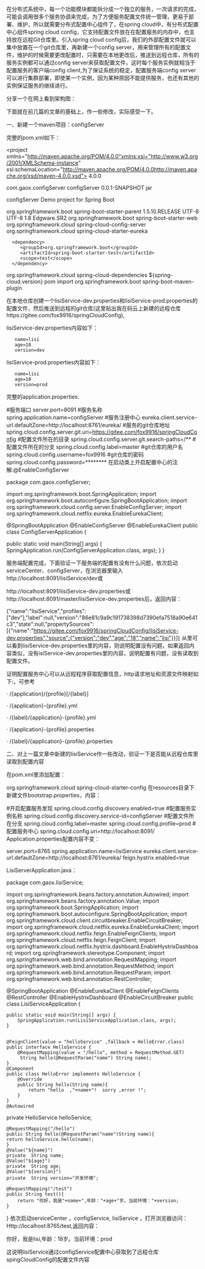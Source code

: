 在分布式系统中，每一个功能模块都能拆分成一个独立的服务，一次请求的完成，可能会调用很多个服务协调来完成，为了方便服务配置文件统一管理，更易于部署、维护，所以就需要分布式配置中心组件了，在spring cloud中，有分布式配置中心组件spring cloud config，它支持配置文件放在在配置服务的内存中，也支持放在远程Git仓库里。引入spring cloud config后，我们的外部配置文件就可以集中放置在一个git仓库里，再新建一个config server，用来管理所有的配置文件，维护的时候需要更改配置时，只需要在本地更改后，推送到远程仓库，所有的服务实例都可以通过config server来获取配置文件，这时每个服务实例就相当于配置服务的客户端config client,为了保证系统的稳定，配置服务端config server可以进行集群部署，即使某一个实例，因为某种原因不能提供服务，也还有其他的实例保证服务的继续进行。

分享一个在网上看到架构图：



 

下面就在前几篇的文章的基础上，作一些修改，实际感受一下。

一、新建一个maven项目：configServer

完整的pom.xml如下：

<?xml version="1.0" encoding="UTF-8"?>
<project xmlns="http://maven.apache.org/POM/4.0.0"xmlns:xsi="http://www.w3.org/2001/XMLSchema-instance"
   xsi:schemaLocation="http://maven.apache.org/POM/4.0.0http://maven.apache.org/xsd/maven-4.0.0.xsd">
   <modelVersion>4.0.0</modelVersion>

   <groupId>com.gaox.configServer</groupId>
   <artifactId>configServer</artifactId>
   <version>0.0.1-SNAPSHOT</version>
   <packaging>jar</packaging>

   <name>configServer</name>
   <description>Demo project for Spring Boot</description>

   <parent>
      <groupId>org.springframework.boot</groupId>
      <artifactId>spring-boot-starter-parent</artifactId>
      <version>1.5.10.RELEASE</version>
      <relativePath/> <!-- lookup parent from repository -->
   </parent>

   <properties>
     <project.build.sourceEncoding>UTF-8</project.build.sourceEncoding>
     <project.reporting.outputEncoding>UTF-8</project.reporting.outputEncoding>
      <java.version>1.8</java.version>
      <spring-cloud.version>Edgware.SR2</spring-cloud.version>
   </properties>

   <dependencies>
      <dependency>
         <groupId>org.springframework.boot</groupId>
         <artifactId>spring-boot-starter-web</artifactId>
      </dependency>
      <dependency>
         <groupId>org.springframework.cloud</groupId>
         <artifactId>spring-cloud-config-server</artifactId>
      </dependency>
      <dependency>
         <groupId>org.springframework.cloud</groupId>
         <artifactId>spring-cloud-starter-eureka</artifactId>
      </dependency>

      <dependency>
         <groupId>org.springframework.boot</groupId>
         <artifactId>spring-boot-starter-test</artifactId>
         <scope>test</scope>
      </dependency>
   </dependencies>

   <dependencyManagement>
      <dependencies>
         <dependency>
            <groupId>org.springframework.cloud</groupId>
            <artifactId>spring-cloud-dependencies</artifactId>
            <version>${spring-cloud.version}</version>
            <type>pom</type>
            <scope>import</scope>
         </dependency>
      </dependencies>
   </dependencyManagement>

   <build>
      <plugins>
         <plugin>
            <groupId>org.springframework.boot</groupId>
            <artifactId>spring-boot-maven-plugin</artifactId>
         </plugin>
      </plugins>
   </build>


</project>

在本地仓库创建一个lisiService-dev.properties和lisiService-prod.properties的配置文件，然后推送到远程的git仓库(这里贴出我在码云上新建的远程仓库https://gitee.com/fox9916/springCloudConfig),

lisiService-dev.properties内容如下：

       name=lisi
       age=18
       version=dev
lisiService-prod.properties内容如下：

       name=lisi
       age=18
       version=prod
 

完整的application.properties:

#服务端口
server.port=8091
#服务名称
spring.application.name=configServer
#服务注册中心
eureka.client.service-url.defaultZone=http://localhost:8761/eureka/
#服务的git仓库地址
spring.cloud.config.server.git.uri=https://gitee.com/fox9916/springCloudConfig
#配置文件所在的目录
spring.cloud.config.server.git.search-paths=/**
#配置文件所在的分支
spring.cloud.config.label=master
#git仓库的用户名
spring.cloud.config.username=fox9916
#git仓库的密码
spring.cloud.config.password=********
在启动类上开启配置中心的注解:@EnableConfigServer

package com.gaox.configServer;

import org.springframework.boot.SpringApplication;
import org.springframework.boot.autoconfigure.SpringBootApplication;
import org.springframework.cloud.config.server.EnableConfigServer;
import org.springframework.cloud.netflix.eureka.EnableEurekaClient;

@SpringBootApplication
@EnableConfigServer
@EnableEurekaClient
public class ConfigServerApplication {

   public static void main(String[] args) {
      SpringApplication.run(ConfigServerApplication.class, args);
   }
}
 

服务端配置完成，下面验证一下服务端的配置有没有什么问题，依次启动serviceCenter、configServer，在浏览器里输入http://localhost:8091/lisiService/dev或

http://localhost:8091/lisiService-dev.properties或http://localhost:8091/master/lisiService-dev.properties后，返回内容：

{"name":"lisiService","profiles":["dev"],"label":null,"version":"86e81c9a9c191738398d7390efa7518a90e641c3","state":null,"propertySources":[{"name":"https://gitee.com/fox9916/springCloudConfig/lisiService-dev.properties","source":{"version":"dev","age":"18","name":"lisi"}}]}
从里可以看到lisiService-dev.properties里的内容，则说明配置没有问题，如果返回内容类似，没有isiService-dev.properties里的内容，说明配置有问题，没有读取到配置文件。

证明配置服务中心可以从远程程序获取配置信息，http请求地址和资源文件映射如下:，可参考

·        /{application}/{profile}[/{label}]

·        /{application}-{profile}.yml

·        /{label}/{application}-{profile}.yml

·        /{application}-{profile}.properties

·        /{label}/{application}-{profile}.properties

 

 

二、对上一篇文章中新建的lisiService作一些改动，验证一下是否能从远程仓库里读取到配置内容

在pom.xml里添加配置：

<dependency>
   <groupId>org.springframework.cloud</groupId>
   <artifactId>spring-cloud-starter-config</artifactId>
</dependency>
在resources目录下新建文件bootstrap.properties，内容：

#开启配置服务发现
spring.cloud.config.discovery.enabled=true
#配置服务实例名称
spring.cloud.config.discovery.service-id=configServer
#配置文件所在分支
spring.cloud.config.label=master
spring.cloud.config.profile=prod
#配置服务中心
spring.cloud.config.uri=http://localhost:8091/
Application.properties配置内容不变：

server.port=8765
spring.application.name=lisiService
eureka.client.service-url.defaultZone=http://localhost:8761/eureka/
feign.hystrix.enabled=true

 

LisiServerApplication.java：

package com.gaox.lisiService;

import org.springframework.beans.factory.annotation.Autowired;
import org.springframework.beans.factory.annotation.Value;
import org.springframework.boot.SpringApplication;
import org.springframework.boot.autoconfigure.SpringBootApplication;
import org.springframework.cloud.client.circuitbreaker.EnableCircuitBreaker;
import org.springframework.cloud.netflix.eureka.EnableEurekaClient;
import org.springframework.cloud.netflix.feign.EnableFeignClients;
import org.springframework.cloud.netflix.feign.FeignClient;
import org.springframework.cloud.netflix.hystrix.dashboard.EnableHystrixDashboard;
import org.springframework.stereotype.Component;
import org.springframework.web.bind.annotation.RequestMapping;
import org.springframework.web.bind.annotation.RequestMethod;
import org.springframework.web.bind.annotation.RequestParam;
import org.springframework.web.bind.annotation.RestController;

@SpringBootApplication
@EnableEurekaClient
@EnableFeignClients
@RestController
@EnableHystrixDashboard
@EnableCircuitBreaker
public class LisiServiceApplication {

    public static void main(String[] args) {
        SpringApplication.run(LisiServiceApplication.class, args);
    }


    @FeignClient(value = "helloService" ,fallback = HelloError.class)
    public interface HelloService {
        @RequestMapping(value = "/hello", method = RequestMethod.GET)
         String hello(@RequestParam("name") String name);
    }
    @Component
    public class HelloError implements HelloService {
        @Override
        public String hello(String name){
            return "hello  ,"+name+"!  sorry ,error !";
        }
    }
    @Autowired
   private HelloService helloService;

    @RequestMapping("/hello")
    public String hello(@RequestParam("name")String name){
    return helloService.hello(name);
    }
    @Value("${name}")
    private  String name;
    @Value("${age}")
    private  String age;
    @Value("${version}")
    private  String version="开发环境";

    @RequestMapping("/test")
    public String test(){
        return "你好，我是"+name+",年龄："+age+"岁。当前环境："+version;
    }
}
依次启动serviceCenter ，configService, lisiService ，打开浏览器访问：Http://localhost:8765/test,返回内容：

你好，我是lisi,年龄：18岁。当前环境：prod

这说明lisiService通过configService配置中心获取到了远程仓库spingCloudConfig的配置文件内容